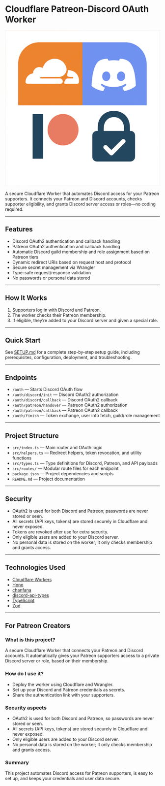 # Cloudflare Patreon-Discord OAuth Worker

![Logo](images/cf-ptftr-logo.png)

A secure Cloudflare Worker that automates Discord access for your Patreon supporters. It connects your Patreon and Discord accounts, checks supporter eligibility, and grants Discord server access or roles—no coding required.

---

## Features
- Discord OAuth2 authentication and callback handling
- Patreon OAuth2 authentication and callback handling
- Automatic Discord guild membership and role assignment based on Patreon tiers
- Dynamic redirect URIs based on request host and protocol
- Secure secret management via Wrangler
- Type-safe request/response validation
- No passwords or personal data stored

---

## How It Works
1. Supporters log in with Discord and Patreon.
2. The worker checks their Patreon membership.
3. If eligible, they’re added to your Discord server and given a special role.

---

## Quick Start
See [SETUP.md](./SETUP.md) for a complete step-by-step setup guide, including prerequisites, configuration, deployment, and troubleshooting.

---

## Endpoints
- `/auth` — Starts Discord OAuth flow
- `/auth/discord/init` — Discord OAuth2 authorization
- `/auth/discord/callback` — Discord OAuth2 callback
- `/auth/patreon/handover` — Patreon OAuth2 authorization
- `/auth/patreon/callback` — Patreon OAuth2 callback
- `/auth/finish` — Token exchange, user info fetch, guild/role management

---

## Project Structure
- `src/index.ts` — Main router and OAuth logic
- `src/helpers.ts` — Redirect helpers, token revocation, and utility functions
- `src/types.ts` — Type definitions for Discord, Patreon, and API payloads
- `src/routes/` — Modular route files for each endpoint
- `package.json` — Project dependencies and scripts
- `README.md` — Project documentation

---

## Security
- OAuth2 is used for both Discord and Patreon; passwords are never stored or seen.
- All secrets (API keys, tokens) are stored securely in Cloudflare and never exposed.
- Tokens are revoked after use for extra security.
- Only eligible users are added to your Discord server.
- No personal data is stored on the worker; it only checks membership and grants access.

---

## Technologies Used
- [Cloudflare Workers](https://workers.dev)
- [Hono](https://hono.dev/)
- [chanfana](https://chanfana.pages.dev/)
- [discord-api-types](https://github.com/discordjs/discord-api-types)
- [TypeScript](https://www.typescriptlang.org/)
- [Zod](https://zod.dev/)

---

## For Patreon Creators
### What is this project?
A secure Cloudflare Worker that connects your Patreon and Discord accounts. It automatically gives your Patreon supporters access to a private Discord server or role, based on their membership.

### How do I use it?
- Deploy the worker using Cloudflare and Wrangler.
- Set up your Discord and Patreon credentials as secrets.
- Share the authentication link with your supporters.

### Security aspects
- OAuth2 is used for both Discord and Patreon, so passwords are never stored or seen.
- All secrets (API keys, tokens) are stored securely in Cloudflare and never exposed.
- Only eligible users are added to your Discord server.
- No personal data is stored on the worker; it only checks membership and grants access.

### Summary
This project automates Discord access for Patreon supporters, is easy to set up, and keeps your credentials and user data secure.